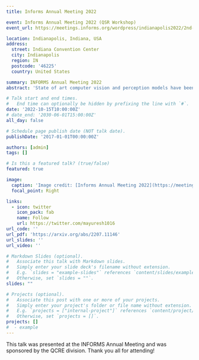 ```yaml
---
title: Informs Annual Meeting 2022

event: Informs Annual Meeting 2022 (QSR Workshop)
event_url: https://meetings.informs.org/wordpress/indianapolis2022/2nd-informs-workshop-on-quality-statistics-reliability/

location: Indianapolis, Indiana, USA
address:
  street: Indiana Convention Center
  city: Indianapolis
  region: IN
  postcode: '46225'
  country: United States

summary: INFORMS Annual Meeting 2022
abstract: 'State of art computer vision and perception models have been developed using publicly available datasets such as Argoverse and ApolloScape. One major limitation of these datasets is the absence of infrastructure information, including lane line details, traffic signs, and intersection information. Such information is necessary and not complementary to eliminate common edge cases. Taking a leap in the future, we introduce a state-of-art synthetically generated dataset with detailed lane and vehicle information for the next generation of self-driving perception and computer vision solutions, named VTrackIt. The main objective of the VTrackIt dataset is thus to enable the development of a new generation of AI/ML solutions that leverage infrastructure information.'

# Talk start and end times.
#   End time can optionally be hidden by prefixing the line with `#`.
date: '2022-10-15T10:00:00Z'
# date_end: '2030-06-01T15:00:00Z'
all_day: false

# Schedule page publish date (NOT talk date).
publishDate: '2017-01-01T00:00:00Z'

authors: [admin]
tags: []

# Is this a featured talk? (true/false)
featured: true

image:
  caption: 'Image credit: [Informs Annual Meeting 2022](https://meetings.informs.org/wordpress/indianapolis2022/)'
  focal_point: Right

links:
  - icon: twitter
    icon_pack: fab
    name: Follow
    url: https://twitter.com/mayuresh1016
url_code: ''
url_pdf: 'https://arxiv.org/abs/2207.11146'
url_slides: ''
url_video: ''

# Markdown Slides (optional).
#   Associate this talk with Markdown slides.
#   Simply enter your slide deck's filename without extension.
#   E.g. `slides = "example-slides"` references `content/slides/example-slides.md`.
#   Otherwise, set `slides = ""`.
slides: ""

# Projects (optional).
#   Associate this post with one or more of your projects.
#   Simply enter your project's folder or file name without extension.
#   E.g. `projects = ["internal-project"]` references `content/project/deep-learning/index.md`.
#   Otherwise, set `projects = []`.
projects: []
#  - example
---
```


This talk was presented at the INFORMS Annual Meeting and was sponsored by the QCRE division. Thank you all for attending! 